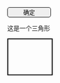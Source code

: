 <!DOCTYPE html>
<html>
<head>
  <meta charset="utf-8">
  <meta name="viewport" content="width=device-width">
  <title>JS Bin</title>
  <style>
    button{
      width:100px;
      border:1px solid black;
     border-radius:5px;
     position:relative;
    }

     button:before{
      content:attr(data-tip);
      opacity:0;
      position:absolute;
      top:200%;
      left:5%;
      background:#ffcb66;
      padding:5px 15px;
      white-space: nowrap;
      border-radius:10px;
      transition:all 0.4s ease;
      color:black;
    }

    button:after{

      content:'';
      width:0;
      height:0;
    /*  border-bottom: 10px solid #ffcb66;
         border-left: 10px solid transparent;
         border-right: 10px solid transparent; */
       border:8px solid transparent;
      border-bottom:8px solid #ffcb66;
      position:absolute;
      top:150%;
      left:50%;
      transition:all 0.4s ease;
      opacity:0;
    }

    button:hover:after{
       top:105%;
    }
    button:hover:before{
      top:180%;
    }
    button:hover:after, button:hover:before{
      opacity:1;
    }
    p:after{
      content:'';
     display:inline-block;
      border:8px solid transparent;
      border-bottom:8px solid red;
    }
    div{
      width:100px;
      height:80px;
      border:2px solid black;
      position:relative;
    }
     div:after{
      content:'';
      position:absolute;
      border:12px solid transparent;
      border-left:12px solid #fff;
      top:34%;
      left:100%
    }
    div:before{

      content:'';
      position:absolute;
      border:15px solid transparent;
      border-left:15px solid black;
      top:30%;
      left:100%
    }

  </style>
</head>
<body>


  <button  type="" value="确定" data-tip="这是一个提示">
    确定
  </button>
  <p>这是一个三角形</p>
  <div>
  </div>
</body>
</html>